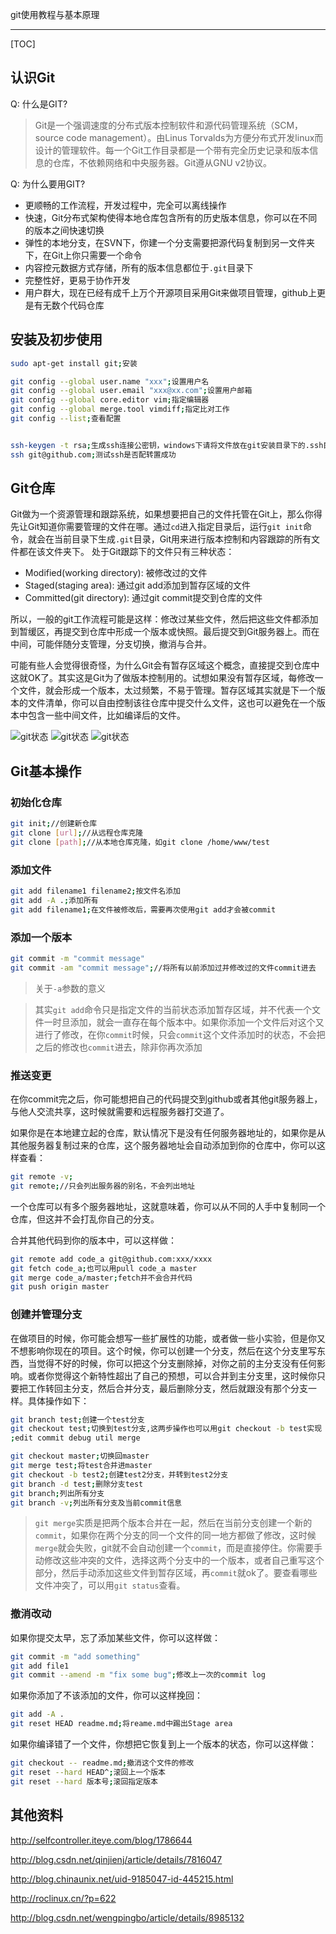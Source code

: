 git使用教程与基本原理
________________________


[TOC]

## 认识Git

Q: 什么是GIT?

> Git是一个强调速度的分布式版本控制软件和源代码管理系统（SCM，source code management）。由Linus Torvalds为方便分布式开发linux而设计的管理软件。每一个Git工作目录都是一个带有完全历史记录和版本信息的仓库，不依赖网络和中央服务器。Git遵从GNU v2协议。

Q: 为什么要用GIT?

* 更顺畅的工作流程，开发过程中，完全可以离线操作
* 快速，Git分布式架构使得本地仓库包含所有的历史版本信息，你可以在不同的版本之间快速切换
* 弹性的本地分支，在SVN下，你建一个分支需要把源代码复制到另一文件夹下，在Git上你只需要一个命令
* 内容控元数据方式存储，所有的版本信息都位于`.git`目录下
* 完整性好，更易于协作开发
* 用户群大，现在已经有成千上万个开源项目采用Git来做项目管理，github上更是有无数个代码仓库

## 安装及初步使用

```bash
sudo apt-get install git;安装

git config --global user.name "xxx";设置用户名
git config --global user.email "xxx@xx.com";设置用户邮箱
git config --global core.editor vim;指定编辑器
git config --global merge.tool vimdiff;指定比对工作
git config --list;查看配置


ssh-keygen -t rsa;生成ssh连接公密钥，windows下请将文件放在git安装目录下的.ssh目录下
ssh git@github.com;测试ssh是否配转置成功
```


## Git仓库

Git做为一个资源管理和跟踪系统，如果想要把自己的文件托管在Git上，那么你得先让Git知道你需要管理的文件在哪。通过`cd`进入指定目录后，运行`git init`命令，就会在当前目录下生成`.git`目录，Git用来进行版本控制和内容跟踪的所有文件都在该文件夹下。
处于Git跟踪下的文件只有三种状态：

* Modified(working directory): 被修改过的文件
* Staged(staging area): 通过git add添加到暂存区域的文件
* Committed(git directory): 通过git commit提交到仓库的文件

所以，一般的git工作流程可能是这样：修改过某些文件，然后把这些文件都添加到暂缓区，再提交到仓库中形成一个版本或快照。最后提交到Git服务器上。而在中间，可能伴随分支管理，分支切换，撤消与合并。

可能有些人会觉得很奇怪，为什么Git会有暂存区域这个概念，直接提交到仓库中这就OK了。其实这是Git为了做版本控制用的。试想如果没有暂存区域，每修改一个文件，就会形成一个版本，太过频繁，不易于管理。暂存区域其实就是下一个版本的文件清单，你可以自由控制该往仓库中提交什么文件，这也可以避免在一个版本中包含一些中间文件，比如编译后的文件。

![git状态](git1.png)
![git状态](git2.png)
![git状态](git3.png)


## Git基本操作

### 初始化仓库

```bash
git init;//创建新仓库
git clone [url];//从远程仓库克隆
git clone [path];//从本地仓库克隆，如git clone /home/www/test
```

### 添加文件

```bash
git add filename1 filename2;按文件名添加
git add -A .;添加所有
git add filename1;在文件被修改后，需要再次使用git add才会被commit
```

### 添加一个版本

```bash
git commit -m "commit message"
git commit -am "commit message";//将所有以前添加过并修改过的文件commit进去
```
> 关于`-a`参数的意义

> 其实`git add`命令只是指定文件的当前状态添加暂存区域，并不代表一个文件一时旦添加，就会一直存在每个版本中。如果你添加一个文件后对这个又进行了修改，在你`commit`时候，只会`commit`这个文件添加时的状态，不会把之后的修改也`commit`进去，除非你再次添加

### 推送变更

在你commit完之后，你可能想把自己的代码提交到github或者其他git服务器上，与他人交流共享，这时候就需要和远程服务器打交道了。

如果你是在本地建立起的仓库，默认情况下是没有任何服务器地址的，如果你是从其他服务器复制过来的仓库，这个服务器地址会自动添加到你的仓库中，你可以这样查看：

```bash
git remote -v;
git remote;//只会列出服务器的别名，不会列出地址
```

一个仓库可以有多个服务器地址，这就意味着，你可以从不同的人手中复制同一个仓库，但这并不会打乱你自己的分支。


合并其他代码到你的版本中，可以这样做：

```bash
git remote add code_a git@github.com:xxx/xxxx
git fetch code_a;也可以用pull code_a master
git merge code_a/master;fetch并不会合并代码
git push origin master
```

### 创建并管理分支

在做项目的时候，你可能会想写一些扩展性的功能，或者做一些小实验，但是你又不想影响你现在的项目。这个时候，你可以创建一个分支，然后在这个分支里写东西，当觉得不好的时候，你可以把这个分支删除掉，对你之前的主分支没有任何影响。或者你觉得这个新特性超出了自己的预想，可以合并到主分支里，这时候你只要把工作转回主分支，然后合并分支，最后删除分支，然后就跟没有那个分支一样。具体操作如下：

```bash
git branch test;创建一个test分支
git checkout test;切换到test分支,这两步操作也可以用git checkout -b test实现
;edit commit debug util merge

git checkout master;切换回master
git merge test;将test合并进master
git checkout -b test2;创建test2分支，并转到test2分支
git branch -d test;删除分支test
git branch;列出所有分支
git branch -v;列出所有分支及当前commit信息
```

> `git merge`实质是把两个版本合并在一起，然后在当前分支创建一个新的`commit`，如果你在两个分支的同一个文件的同一地方都做了修改，这时候`merge`就会失败，git就不会自动创建一个`commit`，而是直接停住。你需要手动修改这些冲突的文件，选择这两个分支中的一个版本，或者自己重写这个部分，然后手动添加这些文件到暂存区域，再`commit`就ok了。要查看哪些文件冲突了，可以用`git status`查看。

### 撤消改动

如果你提交太早，忘了添加某些文件，你可以这样做：
```bash
git commit -m "add something"
git add file1
git commit --amend -m "fix some bug";修改上一次的commit log
```

如果你添加了不该添加的文件，你可以这样挽回：

```bash
git add -A .
git reset HEAD readme.md;将reame.md中踢出Stage area
```

如果你编译错了一个文件，你想把它恢复到上一个版本的状态，你可以这样做：

```bash
git checkout -- readme.md;撤消这个文件的修改
git reset --hard HEAD^;滚回上一个版本
git reset --hard 版本号;滚回指定版本
```



## 其他资料

http://selfcontroller.iteye.com/blog/1786644

http://blog.csdn.net/qinjienj/article/details/7816047

http://blog.chinaunix.net/uid-9185047-id-445215.html

http://roclinux.cn/?p=622

http://blog.csdn.net/wengpingbo/article/details/8985132


